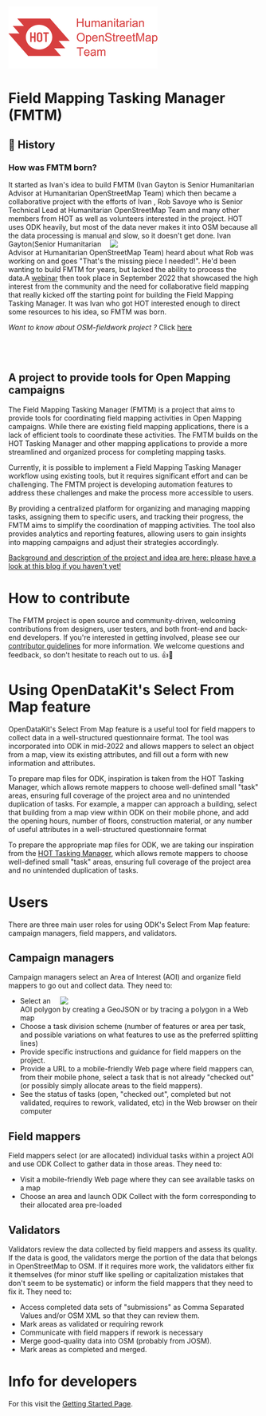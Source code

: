 ![](https://github.com/hotosm/fmtm/blob/main/images/hot_logo.png?raw=true)

# Field Mapping Tasking Manager (FMTM)

## 📖 History

### How was FMTM born?

It started as Ivan's idea to build FMTM (Ivan Gayton is Senior Humanitarian Advisor at Humanitarian OpenStreetMap Team) which then became a collaborative project with the efforts of Ivan , Rob Savoye who is Senior Technical Lead at Humanitarian OpenStreetMap Team and many other members from HOT as well as volunteers interested in the project.
HOT uses ODK heavily, but most of the data never makes it into OSM because all the data processing is manual and slow, so it doesn't get done.<img align="right" width="300px" src="https://github.com/hotosm/osm-fieldwork/assets/97789856/afc791c7-6cc9-4496-aa93-ab02733f30b8"/>
Ivan Gayton(Senior Humanitarian Advisor at Humanitarian OpenStreetMap Team) heard about what Rob was working on and goes "That's the missing piece I needed!". He'd been wanting to build FMTM for years, but lacked the ability to process the data.A [webinar](https://www.youtube.com/watch?v=GiLKRZpbtrc&ab_channel=HumanitarianOpenStreetMapTeam) then took place in September 2022 that showcased the high interest from the community and the need for collaborative field mapping that really kicked off the starting point for building the Field Mapping Tasking Manager. It was Ivan who got HOT interested enough to direct some resources to his idea, so FMTM was born.

<!-- <img align="left" width="300px" src="https://github.com/hotosm/osm-fieldwork/assets/97789856/afc791c7-6cc9-4496-aa93-ab02733f30b8"/> -->

_Want to know about OSM-fieldwork project ?_ Click [here](https://github.com/hotosm/osm-fieldwork/wiki)
<br>
<br>
<br>
<br>

## A project to provide tools for Open Mapping campaigns

The Field Mapping Tasking Manager (FMTM) is a project that aims to provide tools for coordinating field mapping activities in Open Mapping campaigns. While there are existing field mapping applications, there is a lack of efficient tools to coordinate these activities. The FMTM builds on the HOT Tasking Manager and other mapping applications to provide a more streamlined and organized process for completing mapping tasks.

Currently, it is possible to implement a Field Mapping Tasking Manager workflow using existing tools, but it requires significant effort and can be challenging. The FMTM project is developing automation features to address these challenges and make the process more accessible to users.

By providing a centralized platform for organizing and managing mapping tasks, assigning them to specific users, and tracking their progress, the FMTM aims to simplify the coordination of mapping activities. The tool also provides analytics and reporting features, allowing users to gain insights into mapping campaigns and adjust their strategies accordingly.

[Background and description of the project and idea are here: please have a look at this blog if you haven't yet!](https://www.hotosm.org/updates/field-mapping-is-the-future-a-tasking-manager-workflow-using-odk/)

# How to contribute

The FMTM project is open source and community-driven, welcoming contributions from designers, user testers, and both front-end and back-end developers. If you're interested in getting involved, please see our [contributor guidelines](https://github.com/hotosm/fmtm/blob/main/CONTRIBUTING.md) for more information. We welcome questions and feedback, so don't hesitate to reach out to us. 👍🎉

# Using OpenDataKit's Select From Map feature

OpenDataKit's Select From Map feature is a useful tool for field mappers to collect data in a well-structured questionnaire format. The tool was incorporated into ODK in mid-2022 and allows mappers to select an object from a map, view its existing attributes, and fill out a form with new information and attributes.

To prepare map files for ODK, inspiration is taken from the HOT Tasking Manager, which allows remote mappers to choose well-defined small "task" areas, ensuring full coverage of the project area and no unintended duplication of tasks. For example, a mapper can approach a building, select that building from a map view within ODK on their mobile phone, and add the opening hours, number of floors, construction material, or any number of useful attributes in a well-structured questionnaire format

<!-- <img src="https://github.com/hotosm/fmtm/blob/main/images/ODK_Select_one_from_file_map_screenshot.jpg?raw=true"  width=800 height= 800> -->

To prepare the appropriate map files for ODK, we are taking our inspiration from the [HOT Tasking Manager](https://tasks.hotosm.org/), which allows remote mappers to choose well-defined small "task" areas, ensuring full coverage of the project area and no unintended duplication of tasks.

<!-- <img src="https://github.com/hotosm/fmtm/blob/main/images/HOT_TM_task_selection_screenshot.jpg?raw=true"  width=800 height= 800> -->

# Users

There are three main user roles for using ODK's Select From Map feature: campaign managers, field mappers, and validators.

## Campaign managers

Campaign managers select an Area of Interest (AOI) and organize field mappers to go out and collect data. They need to:

<img align="right" width="400px" src="https://github.com/hotosm/fmtm/assets/97789856/9343a4bc-462c-44af-af93-8a67907837b3"/>

- Select an AOI polygon by creating a GeoJSON or by tracing a polygon in a Web map
- Choose a task division scheme (number of features or area per task, and possible variations on what features to use as the preferred splitting lines)
- Provide specific instructions and guidance for field mappers on the project.
- Provide a URL to a mobile-friendly Web page where field mappers can, from their mobile phone, select a task that is not already "checked out" (or possibly simply allocate areas to the field mappers).
- See the status of tasks (open, "checked out", completed but not validated, requires to rework, validated, etc) in the Web browser on their computer

## Field mappers

Field mappers select (or are allocated) individual tasks within a project AOI and use ODK Collect to gather data in those areas. They need to:

- Visit a mobile-friendly Web page where they can see available tasks on a map
- Choose an area and launch ODK Collect with the form corresponding to their allocated area pre-loaded

## Validators

Validators review the data collected by field mappers and assess its quality. If the data is good, the validators merge the portion of the data that belongs in OpenStreetMap to OSM. If it requires more work, the validators either fix it themselves (for minor stuff like spelling or capitalization mistakes that don't seem to be systematic) or inform the field mappers that they need to fix it. They need to:

- Access completed data sets of "submissions" as Comma Separated Values and/or OSM XML so that they can review them.
- Mark areas as validated or requiring rework
- Communicate with field mappers if rework is necessary
- Merge good-quality data into OSM (probably from JOSM).
- Mark areas as completed and merged.

# Info for developers

For this visit the [Getting Started Page](https://github.com/hotosm/fmtm/wiki/DEV-1.-Getting-Started).
